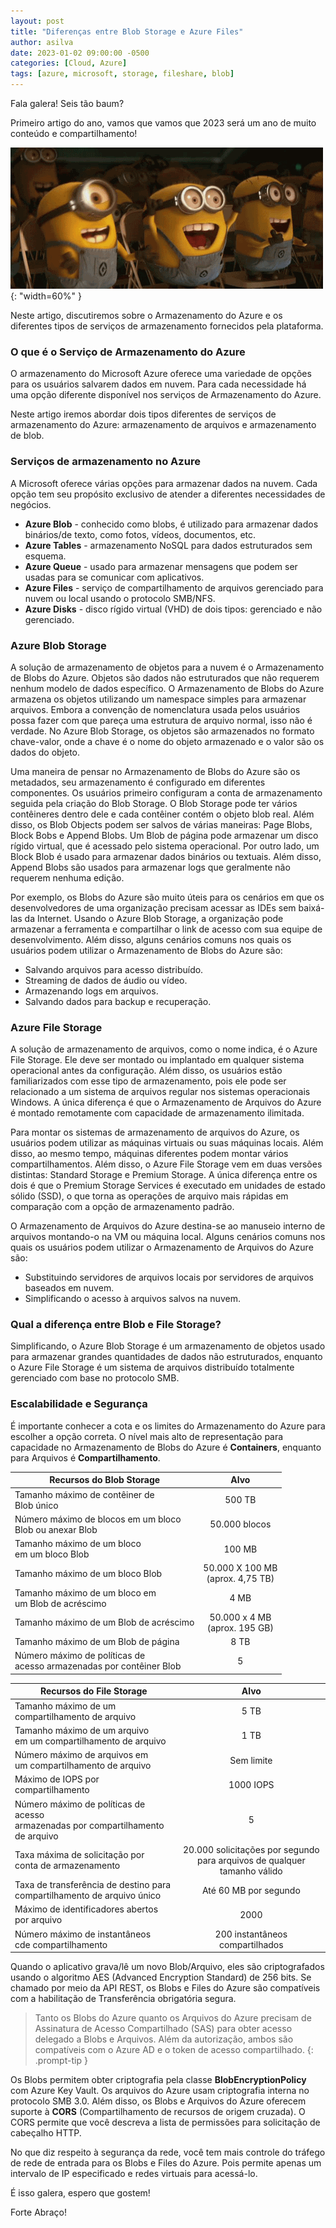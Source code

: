 ```yaml
---
layout: post
title: "Diferenças entre Blob Storage e Azure Files"
author: asilva
date: 2023-01-02 09:00:00 -0500
categories: [Cloud, Azure]
tags: [azure, microsoft, storage, fileshare, blob]
---
```


Fala galera! Seis tão baum?

Primeiro artigo do ano, vamos que vamos que 2023 será um ano de muito conteúdo e compartilhamento!

![](/assets/img/45/storage01.gif){: "width=60%" }

Neste artigo, discutiremos sobre o Armazenamento do Azure e os diferentes tipos de serviços de armazenamento fornecidos pela plataforma. 

### **O que é o Serviço de Armazenamento do Azure**

O armazenamento do Microsoft Azure oferece uma variedade de opções para os usuários salvarem dados em nuvem. Para cada necessidade há uma opção diferente disponível nos serviços de Armazenamento do Azure. 

Neste artigo iremos abordar dois tipos diferentes de serviços de armazenamento do Azure: armazenamento de arquivos e armazenamento de blob. 

### **Serviços de armazenamento no Azure**

A Microsoft oferece várias opções para armazenar dados na nuvem. Cada opção tem seu propósito exclusivo de atender a diferentes necessidades de negócios. 

- **Azure Blob** - conhecido como blobs, é utilizado para armazenar dados binários/de texto, como fotos, vídeos, documentos, etc.
- **Azure Tables** - armazenamento NoSQL para dados estruturados sem esquema.
- **Azure Queue** - usado para armazenar mensagens que podem ser usadas para se comunicar com aplicativos.
- **Azure Files** - serviço de compartilhamento de arquivos gerenciado para nuvem ou local usando o protocolo SMB/NFS.
- **Azure Disks** - disco rígido virtual (VHD) de dois tipos: gerenciado e não gerenciado.

### **Azure Blob Storage**

A solução de armazenamento de objetos para a nuvem é o Armazenamento de Blobs do Azure. Objetos são dados não estruturados que não requerem nenhum modelo de dados específico. O Armazenamento de Blobs do Azure armazena os objetos utilizando um namespace simples para armazenar arquivos. Embora a convenção de nomenclatura usada pelos usuários possa fazer com que pareça uma estrutura de arquivo normal, isso não é verdade. No Azure Blob Storage, os objetos são armazenados no formato chave-valor, onde a chave é o nome do objeto armazenado e o valor são os dados do objeto.

Uma maneira de pensar no Armazenamento de Blobs do Azure são os metadados, seu armazenamento é configurado em diferentes componentes. Os usuários primeiro configuram a conta de armazenamento seguida pela criação do Blob Storage. O Blob Storage pode ter vários contêineres dentro dele e cada contêiner contém o objeto blob real. Além disso, os Blob Objects podem ser salvos de várias maneiras: Page Blobs, Block Bobs e Append Blobs. Um Blob de página pode armazenar um disco rígido virtual, que é acessado pelo sistema operacional. Por outro lado, um Block Blob é usado para armazenar dados binários ou textuais. Além disso, Append Blobs são usados ​​para armazenar logs que geralmente não requerem nenhuma edição. 

Por exemplo, os Blobs do Azure são muito úteis para os cenários em que os desenvolvedores de uma organização precisam acessar as IDEs sem baixá-las da Internet. Usando o Azure Blob Storage, a organização pode armazenar a ferramenta e compartilhar o link de acesso com sua equipe de desenvolvimento. Além disso, alguns cenários comuns nos quais os usuários podem utilizar o Armazenamento de Blobs do Azure são:

- Salvando arquivos para acesso distribuído.
- Streaming de dados de áudio ou vídeo.
- Armazenando logs em arquivos.
- Salvando dados para backup e recuperação.

### **Azure File Storage**

A solução de armazenamento de arquivos, como o nome indica, é o Azure File Storage. Ele deve ser montado ou implantado em qualquer sistema operacional antes da configuração. Além disso, os usuários estão familiarizados com esse tipo de armazenamento, pois ele pode ser relacionado a um sistema de arquivos regular nos sistemas operacionais Windows. A única diferença é que o Armazenamento de Arquivos do Azure é montado remotamente com capacidade de armazenamento ilimitada. 

Para montar os sistemas de armazenamento de arquivos do Azure, os usuários podem utilizar as máquinas virtuais ou suas máquinas locais. Além disso, ao mesmo tempo, máquinas diferentes podem montar vários compartilhamentos. Além disso, o Azure File Storage vem em duas versões distintas: Standard Storage e Premium Storage. A única diferença entre os dois é que o Premium Storage Services é executado em unidades de estado sólido (SSD), o que torna as operações de arquivo mais rápidas em comparação com a opção de armazenamento padrão. 

O Armazenamento de Arquivos do Azure destina-se ao manuseio interno de arquivos montando-o na VM ou máquina local. Alguns cenários comuns nos quais os usuários podem utilizar o Armazenamento de Arquivos do Azure são:

- Substituindo servidores de arquivos locais por servidores de arquivos baseados em nuvem.
- Simplificando o acesso à arquivos salvos na nuvem.

### **Qual a diferença entre Blob e File Storage?**

Simplificando, o Azure Blob Storage é um armazenamento de objetos usado para armazenar grandes quantidades de dados não estruturados, enquanto o Azure File Storage é um sistema de arquivos distribuído totalmente gerenciado com base no protocolo SMB.

### **Escalabilidade e Segurança**

É importante conhecer a cota e os limites do Armazenamento do Azure para escolher a opção correta. O nível mais alto de representação para capacidade no Armazenamento de Blobs do Azure é **Containers**, enquanto para Arquivos é **Compartilhamento**.

| **Recursos do Blob Storage**                                               | **Alvo**                               |
|----------------------------------------------------------------------------|:--------------------------------------:|
| Tamanho máximo de contêiner de <br /> Blob único	                         | 500 TB                                 | 
| Número máximo de blocos em um bloco <br /> Blob ou anexar Blob             | 50.000 blocos                          | 
| Tamanho máximo de um bloco <br /> em um bloco Blob	                     | 100 MB                                 | 
| Tamanho máximo de um bloco Blob		                                     | 50.000 X 100 MB <br /> (aprox. 4,75 TB)| 
| Tamanho máximo de um bloco em <br /> um Blob de acréscimo	                 | 4 MB                                   | 
| Tamanho máximo de um Blob de acréscimo		                             | 50.000 x 4 MB <br /> (aprox. 195 GB)   | 
| Tamanho máximo de um Blob de página		                                 | 8 TB                                   | 
| Número máximo de políticas de <br /> acesso armazenadas por contêiner Blob | 5                                      | 


| **Recursos do File Storage**                                                             | **Alvo**                 |
|------------------------------------------------------------------------------------------|:------------------------:|
| Tamanho máximo de um <br /> compartilhamento de arquivo	                               | 5 TB                     | 
| Tamanho máximo de um arquivo <br /> em um compartilhamento de arquivo                    | 1 TB                     | 
| Número máximo de arquivos em <br /> um compartilhamento de arquivo	                   | Sem limite               | 
| Máximo de IOPS por compartilhamento		                                               | 1000 IOPS                | 
| Número máximo de políticas de acesso <br />  armazenadas por compartilhamento de arquivo | 5                        | 
| Taxa máxima de solicitação por <br />	conta de armazenamento	                           | 20.000 solicitações por segundo <br />  para arquivos de qualquer tamanho válido | 
| Taxa de transferência de destino para <br /> compartilhamento de arquivo único	       | Até 60 MB por segundo    | 
| Máximo de identificadores abertos por arquivo                                            | 2000                     | 
| Número máximo de instantâneos <br /> cde compartilhamento                | 200 instantâneos <br /> compartilhados   | 

Quando o aplicativo grava/lê um novo Blob/Arquivo, eles são criptografados usando o algoritmo AES (Advanced Encryption Standard) de 256 bits. Se chamado por meio da API REST, os Blobs e Files do Azure são compatíveis com a habilitação de Transferência obrigatória segura. 

>Tanto os Blobs do Azure quanto os Arquivos do Azure precisam de Assinatura de Acesso Compartilhado (SAS) para obter acesso delegado a Blobs e Arquivos. Além da autorização, ambos são compatíveis com o Azure AD e o token de acesso compartilhado.
{: .prompt-tip }

Os Blobs permitem obter criptografia pela classe **BlobEncryptionPolicy** com Azure Key Vault. Os arquivos do Azure usam criptografia interna no protocolo SMB 3.0. Além disso, os Blobs e Arquivos do Azure oferecem suporte à **CORS** (Compartilhamento de recursos de origem cruzada). O CORS permite que você descreva a lista de permissões para solicitação de cabeçalho HTTP.

No que diz respeito à segurança da rede, você tem mais controle do tráfego de rede de entrada para os Blobs e Files do Azure. Pois permite apenas um intervalo de IP especificado e redes virtuais para acessá-lo. 

É isso galera, espero que gostem!

Forte Abraço!
